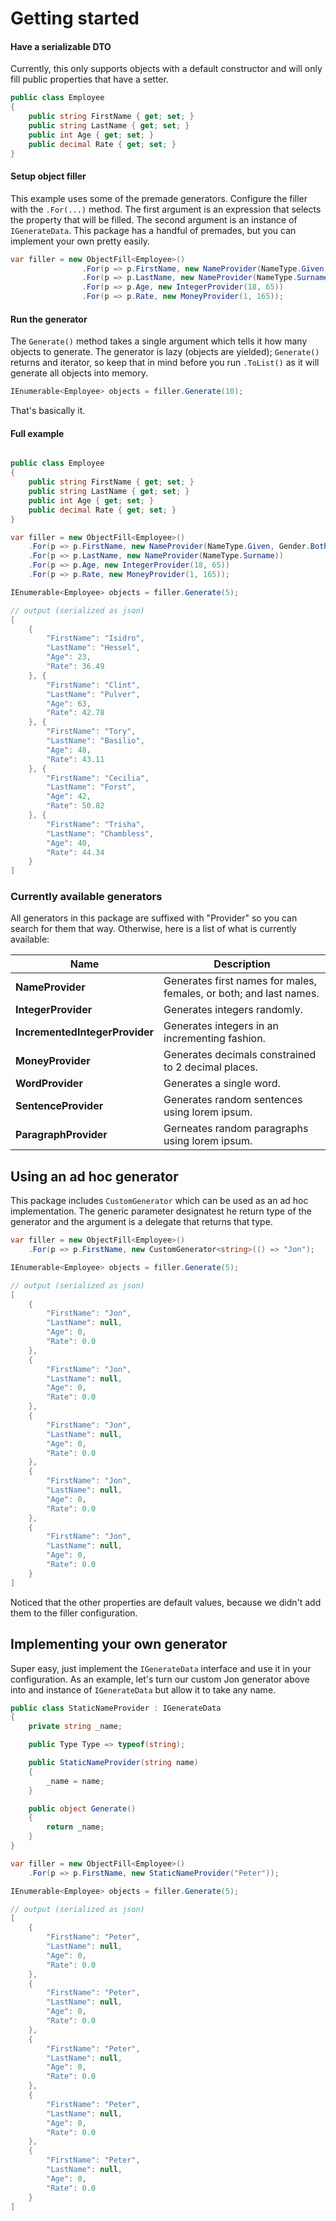 ﻿# Getting started

#### Have a serializable DTO
Currently, this only supports objects with a default constructor and will only fill public properties that have a setter.

``` csharp
public class Employee 
{
	public string FirstName { get; set; }
	public string LastName { get; set; }
	public int Age { get; set; }
	public decimal Rate { get; set; }
}
```

#### Setup object filler
This example uses some of the premade generators. Configure the filler with the `.For(...)` method. The first argument is an expression that selects the property that will be filled. The second argument is an instance of `IGenerateData`. This package has a handful of premades, but you can implement your own pretty easily.

``` csharp
var filler = new ObjectFill<Employee>()
                .For(p => p.FirstName, new NameProvider(NameType.Given, Gender.Both))
                .For(p => p.LastName, new NameProvider(NameType.Surname))
                .For(p => p.Age, new IntegerProvider(18, 65))
                .For(p => p.Rate, new MoneyProvider(1, 165));
```

#### Run the generator
The `Generate()` method takes a single argument which tells it how many objects to generate. The generator is lazy (objects are yielded); `Generate()` returns and iterator, so keep that in mind before you run `.ToList()` as it will generate all objects into memory.

``` csharp
IEnumerable<Employee> objects = filler.Generate(10);
```

That's basically it. 

#### Full example

``` csharp

public class Employee 
{
    public string FirstName { get; set; }
    public string LastName { get; set; }
    public int Age { get; set; }
    public decimal Rate { get; set; }
}

var filler = new ObjectFill<Employee>()
    .For(p => p.FirstName, new NameProvider(NameType.Given, Gender.Both))
    .For(p => p.LastName, new NameProvider(NameType.Surname))
    .For(p => p.Age, new IntegerProvider(18, 65))
    .For(p => p.Rate, new MoneyProvider(1, 165));

IEnumerable<Employee> objects = filler.Generate(5);

// output (serialized as json)
[
    {
        "FirstName": "Isidro",
        "LastName": "Hessel",
        "Age": 23,
        "Rate": 36.49
    }, {
        "FirstName": "Clint",
        "LastName": "Pulver",
        "Age": 63,
        "Rate": 42.78
    }, {
        "FirstName": "Tory",
        "LastName": "Basilio",
        "Age": 48,
        "Rate": 43.11
    }, {
        "FirstName": "Cecilia",
        "LastName": "Forst",
        "Age": 42,
        "Rate": 50.82
    }, {
        "FirstName": "Trisha",
        "LastName": "Chambless",
        "Age": 40,
        "Rate": 44.34
    }
]
```

### Currently available generators
All generators in this package are suffixed with "Provider" so you can search for them that way. Otherwise, here is a list of what is currently available:

| Name                         | Description                                                       |
|------------------------------|-------------------------------------------------------------------|
|**NameProvider**              | Generates first names for males, females, or both; and last names.|
|**IntegerProvider**           | Generates integers randomly.                                      |
|**IncrementedIntegerProvider**| Generates integers in an incrementing fashion.                    |
|**MoneyProvider**             | Generates decimals constrained to 2 decimal places.               |
|**WordProvider**              | Generates a single word.                                          |
|**SentenceProvider**          | Generates random sentences using lorem ipsum.                     |
|**ParagraphProvider**         | Gerneates random paragraphs using lorem ipsum.                    |

## Using an ad hoc generator
This package includes `CustomGenerator` which can be used as an ad hoc implementation. The generic parameter designatest he return type of the generator and the argument is a delegate that returns that type.

``` csharp
var filler = new ObjectFill<Employee>()
	.For(p => p.FirstName, new CustomGenerator<string>(() => "Jon");

IEnumerable<Employee> objects = filler.Generate(5);

// output (serialized as json)
[
    {
        "FirstName": "Jon",
        "LastName": null,
        "Age": 0,
        "Rate": 0.0
    },
    {
        "FirstName": "Jon",
        "LastName": null,
        "Age": 0,
        "Rate": 0.0
    },
    {
        "FirstName": "Jon",
        "LastName": null,
        "Age": 0,
        "Rate": 0.0
    },
    {
        "FirstName": "Jon",
        "LastName": null,
        "Age": 0,
        "Rate": 0.0
    },
    {
        "FirstName": "Jon",
        "LastName": null,
        "Age": 0,
        "Rate": 0.0
    }
]
```

Noticed that the other properties are default values, because we didn't add them to the filler configuration.

## Implementing your own generator
Super easy, just implement the `IGenerateData` interface and use it in your configuration. As an example, let's turn our custom Jon generator above into and instance of `IGenerateData` but allow it to take any name.

``` csharp
public class StaticNameProvider : IGenerateData
{
    private string _name;

    public Type Type => typeof(string);

    public StaticNameProvider(string name)
    {
        _name = name;
    }

    public object Generate()
    {
        return _name;
    }
}

var filler = new ObjectFill<Employee>()
    .For(p => p.FirstName, new StaticNameProvider("Peter"));

IEnumerable<Employee> objects = filler.Generate(5);

// output (serialized as json)
[
    {
        "FirstName": "Peter",
        "LastName": null,
        "Age": 0,
        "Rate": 0.0
    },
    {
        "FirstName": "Peter",
        "LastName": null,
        "Age": 0,
        "Rate": 0.0
    },
    {
        "FirstName": "Peter",
        "LastName": null,
        "Age": 0,
        "Rate": 0.0
    },
    {
        "FirstName": "Peter",
        "LastName": null,
        "Age": 0,
        "Rate": 0.0
    },
    {
        "FirstName": "Peter",
        "LastName": null,
        "Age": 0,
        "Rate": 0.0
    }
]

```